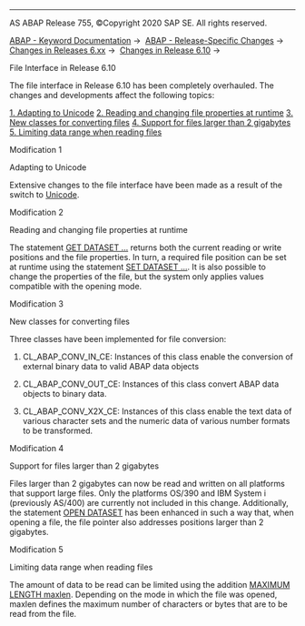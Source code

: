   

* * *

AS ABAP Release 755, ©Copyright 2020 SAP SE. All rights reserved.

[ABAP - Keyword Documentation](javascript:call_link\('abenabap.htm'\)) →  [ABAP - Release-Specific Changes](javascript:call_link\('abennews.htm'\)) →  [Changes in Releases 6.xx](javascript:call_link\('abennews-6.htm'\)) →  [Changes in Release 6.10](javascript:call_link\('abennews-610.htm'\)) → 

File Interface in Release 6.10

The file interface in Release 6.10 has been completely overhauled. The changes and developments affect the following topics:

[1\. Adapting to Unicode](#!ABAP_MODIFICATION_1@1@)
[2\. Reading and changing file properties at runtime](#!ABAP_MODIFICATION_2@2@)
[3\. New classes for converting files](#!ABAP_MODIFICATION_3@3@)
[4\. Support for files larger than 2 gigabytes](#!ABAP_MODIFICATION_4@4@)
[5\. Limiting data range when reading files](#!ABAP_MODIFICATION_5@5@)

Modification 1

Adapting to Unicode

Extensive changes to the file interface have been made as a result of the switch to [Unicode](javascript:call_link\('abenunicode_glosry.htm'\) "Glossary Entry").

Modification 2

Reading and changing file properties at runtime

The statement [GET DATASET ...](javascript:call_link\('abapget_dataset.htm'\)) returns both the current reading or write positions and the file properties. In turn, a required file position can be set at runtime using the statement [SET DATASET ...](javascript:call_link\('abapset_dataset.htm'\)). It is also possible to change the properties of the file, but the system only applies values compatible with the opening mode.

Modification 3

New classes for converting files

Three classes have been implemented for file conversion:

1.  CL\_ABAP\_CONV\_IN\_CE: Instances of this class enable the conversion of external binary data to valid ABAP data objects
    
2.  CL\_ABAP\_CONV\_OUT\_CE: Instances of this class convert ABAP data objects to binary data.
    
3.  CL\_ABAP\_CONV\_X2X\_CE: Instances of this class enable the text data of various character sets and the numeric data of various number formats to be transformed.
    

Modification 4

Support for files larger than 2 gigabytes

Files larger than 2 gigabytes can now be read and written on all platforms that support large files. Only the platforms OS/390 and IBM System i (previously AS/400) are currently not included in this change. Additionally, the statement [OPEN DATASET](javascript:call_link\('abapopen_dataset.htm'\)) has been enhanced in such a way that, when opening a file, the file pointer also addresses positions larger than 2 gigabytes.

Modification 5

Limiting data range when reading files

The amount of data to be read can be limited using the addition [MAXIMUM LENGTH maxlen](javascript:call_link\('abapread_dataset.htm'\)). Depending on the mode in which the file was opened, maxlen defines the maximum number of characters or bytes that are to be read from the file.